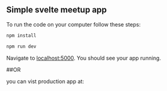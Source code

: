 ## Simple svelte meetup app

To run the code on your computer follow these steps:

```bash
npm install
```

```bash
npm run dev
```

Navigate to [localhost:5000](http://localhost:5000). You should see your app running.

##OR

you can vist production app at:
